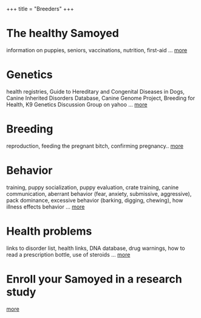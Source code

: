 +++
title = "Breeders"
+++



# The healthy Samoyed

information on puppies, seniors, vaccinations, nutrition, first-aid ... [more](/breeders/the-healthy-samoyed)



# Genetics

health registries, Guide to Hereditary and Congenital Diseases in Dogs, Canine Inherited Disorders Database, Canine Genome Project, Breeding for Health, K9 Genetics Discussion Group on yahoo ... [more](/breeders/genetics)



# Breeding

reproduction, feeding the pregnant bitch, confirming pregnancy.. [more](/breeders/breeding)



# Behavior

training, puppy socialization, puppy evaluation, crate training, canine communication, aberrant behavior (fear, anxiety, submissive, aggressive), pack dominance, excessive behavior (barking, digging, chewing), how illness effects behavior ... [more](/breeders/behavior)



# Health problems

links to disorder list, health links, DNA database, drug warnings, how to read a prescription bottle, use of steroids ... [more](/breeders/health-problems)



# Enroll your Samoyed in a research study

[more](/research)
